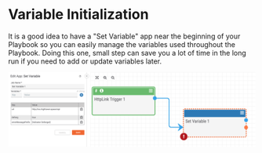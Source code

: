 # Variable Initialization

It is a good idea to have a "Set Variable" app near the beginning of your Playbook so you can easily manage the variables used throughout the Playbook. Doing this one, small step can save you a lot of time in the long run if you need to add or update variables later.

![variable initialization](_images/variable_init.png)
